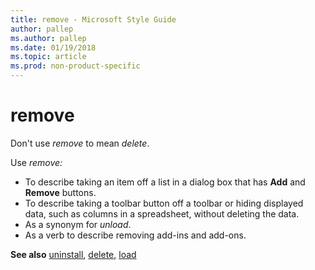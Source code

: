 ```yaml
---
title: remove - Microsoft Style Guide
author: pallep
ms.author: pallep
ms.date: 01/19/2018
ms.topic: article
ms.prod: non-product-specific
---
```


# remove

Don't use *remove* to mean *delete*. 

Use *remove:*

  - To describe taking an item off a list in a dialog box that has **Add** and **Remove** buttons. 
  - To
    describe taking a toolbar button off a toolbar or hiding displayed
    data, such as columns in a spreadsheet, without deleting the
    data. 
  - As a synonym for *unload*. 
  - As a verb to describe removing add-ins and add-ons. 

**See also**  [uninstall](/style-guide/a-z-word-list-term-collections/u/uninstall), [delete](/style-guide/a-z-word-list-term-collections/d/delete)[,](/style-guide/a-z-word-list-term-collections/d/delete) [load](/style-guide/a-z-word-list-term-collections/l/load)
